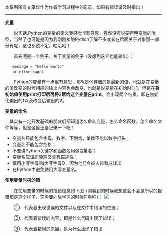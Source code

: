 本系列所有文章仅作为作者学习过程中的记录，如果有错误请及时指出！


----------
**变量**

　　说实话,Python的变量的定义我感觉很有意思，竟然没有说要声明变量的类型，当然了也可能是因为我刚刚接触Python了解不多或者在后面关于对象那一部分有呢，这也都说不定，哈哈哈！

　　首先呢是一个例子，关于变量的例子（没想到这样也能输出）：

    　　message = "hello world"
    　　print(message)


　　Python的变量有一点很有意思，那就是他存储的是最新的值，也就是在变量的值改变的时候相应的输出内容也会改变，也就是说变量在初始时时**1**，但是在**将初始值使用print打印后再将**2**赋给这个变量在print**，会出现两个结果，即在初始化输出的**1**以及改变后输出的**2**。

**变量的命名**

　其实有一定开发基础的朋友们都知道怎么命名变量，怎么命名函数，怎么命名文件等等，但是这里还是记录一下吧！


- 变量名只能包含字母、数字、下划线，单数不能以数字打头；
- 变量名不能包含空格；
- 不要讲Python关键字和函数名用做变量名；
- 变量名应该即简短又具有描述性；
- 慎用小写字母i和大写字母O，因为他们会被人错看成1和0
- 在Python中避免使用大写变量名。


**使用变量时报的错**

　　在使用变量的时候的报错信息如下图（刚看到的时候我想这会不会是所以的报错都是这个样子，这需要向后学习的时候在看吧）：
![](https://i.imgur.com/Oa83BlW.png)

　　①．代表着出现错误的文件以及在文件中错误的位置；

　　②．代表着错误的内容，即是什么代码出现了错误；

　　③．代表着错误的原因，是为什么出现了错误
